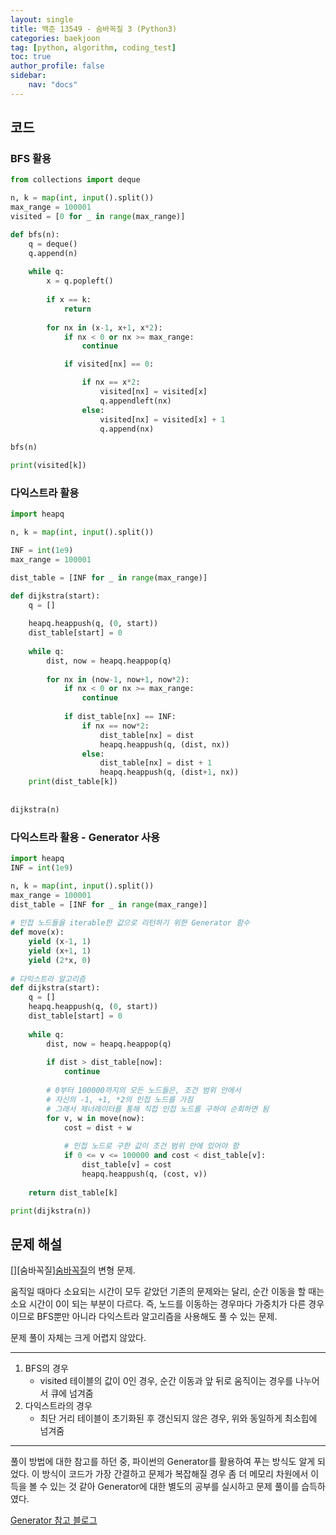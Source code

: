 ```yaml
---
layout: single
title: 백준 13549 - 숨바꼭질 3 (Python3)
categories: baekjoon
tag: [python, algorithm, coding_test]
toc: true 
author_profile: false
sidebar:
    nav: "docs"
---
```


## 코드

### BFS 활용

```python
from collections import deque

n, k = map(int, input().split())
max_range = 100001
visited = [0 for _ in range(max_range)]

def bfs(n):
    q = deque()
    q.append(n)
    
    while q:
        x = q.popleft()
        
        if x == k:
            return
        
        for nx in (x-1, x+1, x*2):
            if nx < 0 or nx >= max_range:
                continue

            if visited[nx] == 0:

                if nx == x*2:
                    visited[nx] = visited[x]
                    q.appendleft(nx)
                else:
                    visited[nx] = visited[x] + 1
                    q.append(nx)
                    
bfs(n)

print(visited[k])
```

### 다익스트라 활용

```python
import heapq

n, k = map(int, input().split())

INF = int(1e9)
max_range = 100001

dist_table = [INF for _ in range(max_range)]

def dijkstra(start):
    q = []
    
    heapq.heappush(q, (0, start))
    dist_table[start] = 0
    
    while q:
        dist, now = heapq.heappop(q)
            
        for nx in (now-1, now+1, now*2):
            if nx < 0 or nx >= max_range:
                continue
            
            if dist_table[nx] == INF:
                if nx == now*2:
                    dist_table[nx] = dist
                    heapq.heappush(q, (dist, nx))
                else:
                    dist_table[nx] = dist + 1
                    heapq.heappush(q, (dist+1, nx))
    print(dist_table[k])
    
                
dijkstra(n)
```

### 다익스트라 활용 - Generator 사용

```python
import heapq
INF = int(1e9)

n, k = map(int, input().split())
max_range = 100001
dist_table = [INF for _ in range(max_range)]
    
# 인접 노드들을 iterable한 값으로 리턴하기 위한 Generator 함수
def move(x):
    yield (x-1, 1)
    yield (x+1, 1)
    yield (2*x, 0)
    
# 다익스트라 알고리즘
def dijkstra(start):
    q = []
    heapq.heappush(q, (0, start))
    dist_table[start] = 0
    
    while q:
        dist, now = heapq.heappop(q)
        
        if dist > dist_table[now]:
            continue
        
        # 0부터 100000까지의 모든 노드들은, 조건 범위 안에서
        # 자신의 -1, +1, *2의 인접 노드를 가짐
        # 그래서 제너레이터를 통해 직접 인접 노드를 구하여 순회하면 됨
        for v, w in move(now):
            cost = dist + w
            
            # 인접 노드로 구한 값이 조건 범위 안에 있어야 함
            if 0 <= v <= 100000 and cost < dist_table[v]:
                dist_table[v] = cost
                heapq.heappush(q, (cost, v))
    
    return dist_table[k]

print(dijkstra(n))
```



## 문제 해설

[][숨바꼭질][숨바꼭질](https://yangwon-park.github.io/baekjoon/baekjoon1697/)의 변형 문제.

움직일 때마다 소요되는 시간이 모두 같았던 기존의 문제와는 달리, 순간 이동을 할 때는 소요 시간이 0이 되는 부분이 다르다. 즉, 노드를 이동하는 경우마다 가중치가 다른 경우이므로 BFS뿐만 아니라 다익스트라 알고리즘을 사용해도 풀 수 있는 문제.

문제 풀이 자체는 크게 어렵지 않았다.

---

1. BFS의 경우
   - visited 테이블의 값이 0인 경우, 순간 이동과 앞 뒤로 움직이는 경우를 나누어서 큐에 넘겨줌
2. 다익스트라의 경우
   - 최단 거리 테이블이 초기화된 후 갱신되지 않은 경우, 위와 동일하게 최소힙에 넘겨줌

---

풀이 방법에 대한 참고를 하던 중, 파이썬의 Generator를 활용하여 푸는 방식도 알게 되었다. 이 방식이 코드가 가장 간결하고 문제가 복잡해질 경우 좀 더 메모리 차원에서 이득을 볼 수 있는 것 같아 Generator에 대한 별도의 공부를 실시하고 문제 풀이를 습득하였다.

[Generator 참고 블로그](https://www.daleseo.com/python-yield/)
